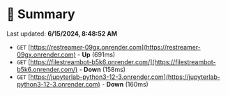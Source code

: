 # 📖 Summary
Last updated: **6/15/2024, 8:48:52 AM**

- `GET` [https://restreamer-09gx.onrender.com](https://restreamer-09gx.onrender.com) - **Up** (691ms)
- `GET` [https://filestreambot-b5k6.onrender.com/](https://filestreambot-b5k6.onrender.com/) - **Down** (158ms)
- `GET` [https://jupyterlab-python3-12-3.onrender.com](https://jupyterlab-python3-12-3.onrender.com) - **Down** (160ms)
